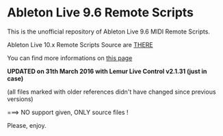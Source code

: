 Ableton Live 9.6 Remote Scripts
=============================

This is the unofficial repository of Ableton Live 9.6 MIDI Remote Scripts.

Ableton Live 10.x Remote Scripts Source are [THERE](https://github.com/gluon/AbletonLive10_MIDIRemoteScripts)

You can find more informations on 
[this page](http://julienbayle.net/ableton-live-9-midi-remote-scripts "this page")


**UPDATED on 31th March 2016 with Lemur Live Control v2.1.31 (just in case)**

(all files marked with older references didn't have changed since previous versions)


===> NO support given, ONLY source files !

Please, enjoy.

